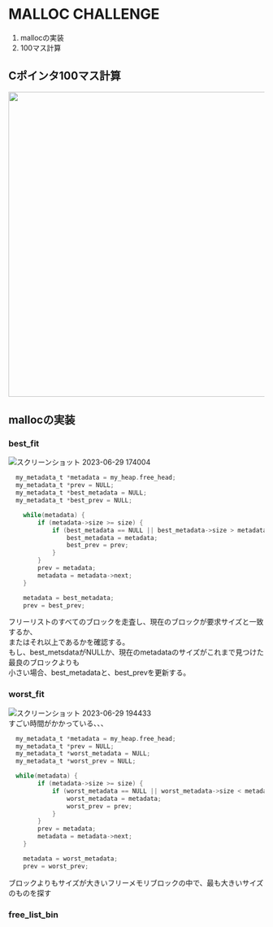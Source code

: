 # MALLOC CHALLENGE
1. mallocの実装</br>
2. 100マス計算

## Cポインタ100マス計算
<img src="https://github.com/marimotona/GoogleSTEP2023/assets/105051587/885f06f0-4004-4f27-828f-ea0fff6a9d00" width="600px">

## mallocの実装

### best_fit
![スクリーンショット 2023-06-29 174004](https://github.com/marimotona/GoogleSTEP2023/assets/105051587/994c9483-f2bf-4bd1-8c47-c33f4597c281)

```c
  my_metadata_t *metadata = my_heap.free_head;
  my_metadata_t *prev = NULL;
  my_metadata_t *best_metadata = NULL;
  my_metadata_t *best_prev = NULL;

    while(metadata) {
        if (metadata->size >= size) {
            if (best_metadata == NULL || best_metadata->size > metadata->size) {
                best_metadata = metadata;
                best_prev = prev;
            }
        }
        prev = metadata;
        metadata = metadata->next;
    }

    metadata = best_metadata;
    prev = best_prev;
```
フリーリストのすべてのブロックを走査し、現在のブロックが要求サイズと一致するか、</br>
またはそれ以上であるかを確認する。</br>
もし、best_metsdataがNULLか、現在のmetadataのサイズがこれまで見つけた最良のブロックよりも</br>
小さい場合、best_metadataと、best_prevを更新する。</br>


### worst_fit
![スクリーンショット 2023-06-29 194433](https://github.com/marimotona/GoogleSTEP2023/assets/105051587/7b564583-1cc3-4a19-a8ea-9a0e8c386bc7)</br>
すごい時間がかかっている、、、

```c
  my_metadata_t *metadata = my_heap.free_head;
  my_metadata_t *prev = NULL;
  my_metadata_t *worst_metadata = NULL;
  my_metadata_t *worst_prev = NULL;

  while(metadata) {
        if (metadata->size >= size) {
            if (worst_metadata == NULL || worst_metadata->size < metadata->size) {
                worst_metadata = metadata;
                worst_prev = prev;
            }
        }
        prev = metadata;
        metadata = metadata->next;
    }

    metadata = worst_metadata;
    prev = worst_prev;
```
ブロックよりもサイズが大きいフリーメモリブロックの中で、最も大きいサイズのものを探す

### free_list_bin
